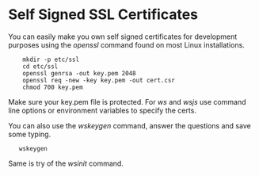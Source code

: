 
# Self Signed SSL Certificates

You can easily make you own self signed certificates for development purposes using the _openssl_ command found on most Linux installations.

```shell
    mkdir -p etc/ssl
    cd etc/ssl
	openssl genrsa -out key.pem 2048
	openssl req -new -key key.pem -out cert.csr
	chmod 700 key.pem
```

Make sure your key.pem file is protected. For _ws_ and _wsjs_ use command line options or environment variables to specify the certs.

You can also use the _wskeygen_ command, answer the questions and save some typing.

```shell
   wskeygen    
```

Same is try of the _wsinit_ command.

